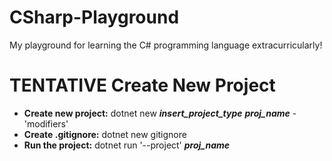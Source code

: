<!-- Tutorial: Derek Banas C# => https://www.youtube.com/watch?v=lisiwUZJXqQ -->
# CSharp-Playground
My playground for learning the C# programming language extracurricularly! 

# **TENTATIVE** Create New Project
- <strong>Create new project:</strong> dotnet new ___insert_project_type___ ___proj_name___ -'modifiers'
- <strong>Create .gitignore:</strong> dotnet new gitignore
- <strong>Run the project:</strong> dotnet run '--project' ___proj_name___